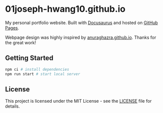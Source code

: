 # 01joseph-hwang10.github.io

My personal portfolio website. Built with [Docusaurus](https://docusaurus.io/) and hosted on [GitHub Pages](https://pages.github.com/).

Webpage design was highly inspired by [anuraghazra.github.io](https://github.com/anuraghazra/anuraghazra.github.io). Thanks for the great work!

## Getting Started

```bash
npm ci # install dependencies
npm run start # start local server
```

## License

This project is licensed under the MIT License - see the [LICENSE](LICENSE) file for details.
